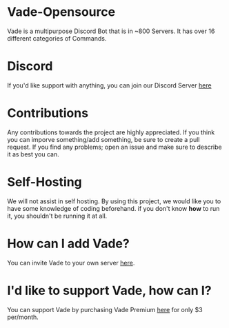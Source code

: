 # Vade-Opensource

Vade is a multipurpose Discord Bot that is in ~800 Servers. It has over 16 different categories of Commands.

# Discord

If you'd like support with anything, you can join our Discord Server [here](https://discord.com/invite/DFa5wNFWgP)

# Contributions

Any contributions towards the project are highly appreciated. If you think you can imporve something/add something, be sure to create a pull request. 
If you find any problems; open an issue and make sure to describe it as best you can.

# Self-Hosting

We will not assist in self hosting.
By using this project, we would like you to have some knowledge of coding beforehand. if you don't know **how** to run it, you shouldn't be running it at all.

# How can I add Vade?

You can invite Vade to your own server [here](https://vade-bot.com/invite).

# I'd like to support Vade, how can I?

You can support Vade by purchasing Vade Premium [here](https://vade-bot.com) for only $3 per/month.
